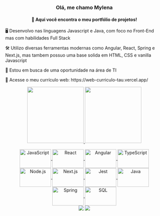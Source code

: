<h3 align="center"> Olá, me chamo Mylena </h3>
<h4 align="center">👋 Aqui você encontra o meu portfólio de projetos!</h4>

<p>🖥️ Desenvolvo nas linguagens Javascript e Java, com foco no Front-End mas com habilidades Full Stack </p>
<p>🛠️ Utilizo diversas ferramentas modernas como Angular, React, Spring e Next.js, mas tambem possuo uma base solida em HTML, CSS e vanilla Javascript</p>
<p>🎯 Estou em busca de uma oportunidade na área de TI</p>
<p>📃 Acesse o meu currículo web: https://web-curriculo-tau.vercel.app/ </p> 

<div align="center">
  <a href="https://github.com/mylenaverspeelt">
  <img height="180em" src="https://github-readme-stats.vercel.app/api?username=mylenaverspeelt&theme=highcontrast&show_icons=true&hide_border=false&count_private=true"/>
  <img height="180em" src="https://github-readme-stats.vercel.app/api/top-langs/?username=mylenaverspeelt&theme=highcontrast&show_icons=true&hide_border=false&layout=compact"/>
</div>

<div align="center"><br>
  <img align="center" alt="JavaScript" height="60" width="100" src="https://cdn.jsdelivr.net/gh/devicons/devicon/icons/javascript/javascript-original.svg">
  <img align="center" alt="React" height="60" width="100" src="https://cdn.jsdelivr.net/gh/devicons/devicon/icons/react/react-original.svg">
  <img align="center" alt="Angular" height="60" width="100" src="https://cdn.jsdelivr.net/gh/devicons/devicon/icons/angularjs/angularjs-original.svg">
   <img align="center" alt="TypeScript" height="60" width="100" src="https://cdn.jsdelivr.net/gh/devicons/devicon/icons/typescript/typescript-original.svg">
   <img align="center" alt="Node.js" height="60" width="100" src="https://cdn.jsdelivr.net/gh/devicons/devicon/icons/nodejs/nodejs-original.svg">
  <img align="center" alt="Next.js" height="60" width="100" src="https://cdn.jsdelivr.net/gh/devicons/devicon/icons/nextjs/nextjs-original-wordmark.svg">
   <img align="center" alt="Jest" height="60" width="100" src="https://cdn.jsdelivr.net/gh/devicons/devicon/icons/vitest/vitest-original.svg">
<img align="center" alt="Java" height="60" width="100" src="https://cdn.jsdelivr.net/gh/devicons/devicon/icons/java/java-original.svg">
    <img align="center" alt="Spring" height="60" width="100" src="https://cdn.jsdelivr.net/gh/devicons/devicon/icons/spring/spring-original.svg">
    <img align="center" alt="SQL" height="60" width="100" src="https://cdn.jsdelivr.net/gh/devicons/devicon/icons/mysql/mysql-original.svg">
  </div>


<div align="center"> 
  <a href="https://www.linkedin.com/in/mylenaverspeelt/" target="_blank"><img src="https://img.shields.io/badge/LinkedIn-0077B5?style=for-the-badge&logo=linkedin&logoColor=white" target="_blank"></a>  
      <a href="mailto:mylena49@hotmail.com" target="_blank"><img src="https://img.shields.io/badge/Microsoft_Outlook-0078D4?style=for-the-badge&logo=microsoft-outlook&logoColor=white" target="_blank"></a> 
</div>
 
